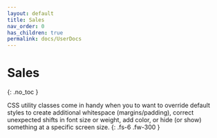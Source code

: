 ```yaml
---
layout: default
title: Sales
nav_order: 0
has_children: true
permalink: docs/UserDocs
---
```


# Sales
{: .no_toc }

CSS utility classes come in handy when you to want to override default styles to create additional whitespace 
(margins/padding), correct unexpected shifts in font size or weight, add color, or hide (or show) something at a specific screen size.
{: .fs-6 .fw-300 }
